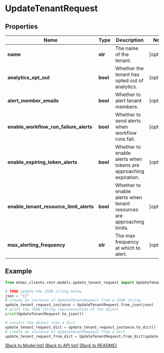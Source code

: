 # UpdateTenantRequest


## Properties

Name | Type | Description | Notes
------------ | ------------- | ------------- | -------------
**name** | **str** | The name of the tenant. | [optional] 
**analytics_opt_out** | **bool** | Whether the tenant has opted out of analytics. | [optional] 
**alert_member_emails** | **bool** | Whether to alert tenant members. | [optional] 
**enable_workflow_run_failure_alerts** | **bool** | Whether to send alerts when workflow runs fail. | [optional] 
**enable_expiring_token_alerts** | **bool** | Whether to enable alerts when tokens are approaching expiration. | [optional] 
**enable_tenant_resource_limit_alerts** | **bool** | Whether to enable alerts when tenant resources are approaching limits. | [optional] 
**max_alerting_frequency** | **str** | The max frequency at which to alert. | [optional] 

## Example

```python
from mtmai.clients.rest.models.update_tenant_request import UpdateTenantRequest

# TODO update the JSON string below
json = "{}"
# create an instance of UpdateTenantRequest from a JSON string
update_tenant_request_instance = UpdateTenantRequest.from_json(json)
# print the JSON string representation of the object
print(UpdateTenantRequest.to_json())

# convert the object into a dict
update_tenant_request_dict = update_tenant_request_instance.to_dict()
# create an instance of UpdateTenantRequest from a dict
update_tenant_request_from_dict = UpdateTenantRequest.from_dict(update_tenant_request_dict)
```
[[Back to Model list]](../README.md#documentation-for-models) [[Back to API list]](../README.md#documentation-for-api-endpoints) [[Back to README]](../README.md)



